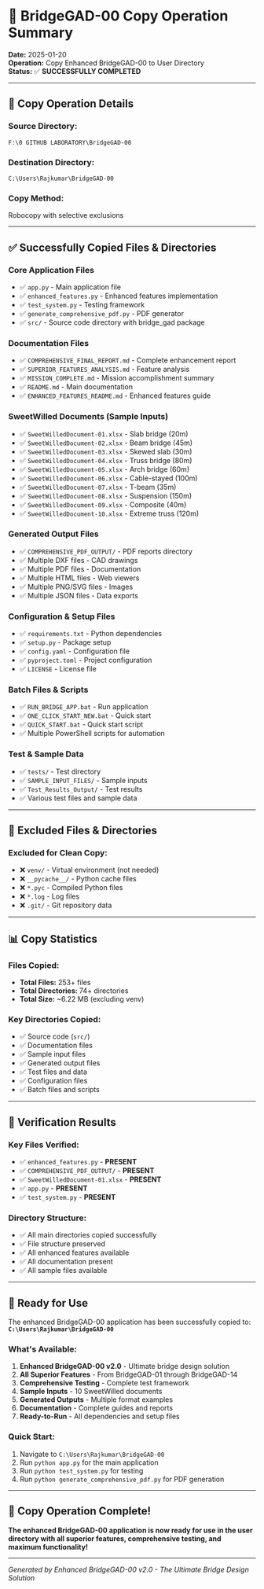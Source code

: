 # 📁 BridgeGAD-00 Copy Operation Summary

**Date:** 2025-01-20  
**Operation:** Copy Enhanced BridgeGAD-00 to User Directory  
**Status:** ✅ **SUCCESSFULLY COMPLETED**

---

## 🎯 Copy Operation Details

### **Source Directory:**
`F:\0 GITHUB LABORATORY\BridgeGAD-00`

### **Destination Directory:**
`C:\Users\Rajkumar\BridgeGAD-00`

### **Copy Method:**
Robocopy with selective exclusions

---

## ✅ **Successfully Copied Files & Directories**

### **Core Application Files**
- ✅ `app.py` - Main application file
- ✅ `enhanced_features.py` - Enhanced features implementation
- ✅ `test_system.py` - Testing framework
- ✅ `generate_comprehensive_pdf.py` - PDF generator
- ✅ `src/` - Source code directory with bridge_gad package

### **Documentation Files**
- ✅ `COMPREHENSIVE_FINAL_REPORT.md` - Complete enhancement report
- ✅ `SUPERIOR_FEATURES_ANALYSIS.md` - Feature analysis
- ✅ `MISSION_COMPLETE.md` - Mission accomplishment summary
- ✅ `README.md` - Main documentation
- ✅ `ENHANCED_FEATURES_README.md` - Enhanced features guide

### **SweetWilled Documents (Sample Inputs)**
- ✅ `SweetWilledDocument-01.xlsx` - Slab bridge (20m)
- ✅ `SweetWilledDocument-02.xlsx` - Beam bridge (45m)
- ✅ `SweetWilledDocument-03.xlsx` - Skewed slab (30m)
- ✅ `SweetWilledDocument-04.xlsx` - Truss bridge (80m)
- ✅ `SweetWilledDocument-05.xlsx` - Arch bridge (60m)
- ✅ `SweetWilledDocument-06.xlsx` - Cable-stayed (100m)
- ✅ `SweetWilledDocument-07.xlsx` - T-beam (35m)
- ✅ `SweetWilledDocument-08.xlsx` - Suspension (150m)
- ✅ `SweetWilledDocument-09.xlsx` - Composite (40m)
- ✅ `SweetWilledDocument-10.xlsx` - Extreme truss (120m)

### **Generated Output Files**
- ✅ `COMPREHENSIVE_PDF_OUTPUT/` - PDF reports directory
- ✅ Multiple DXF files - CAD drawings
- ✅ Multiple PDF files - Documentation
- ✅ Multiple HTML files - Web viewers
- ✅ Multiple PNG/SVG files - Images
- ✅ Multiple JSON files - Data exports

### **Configuration & Setup Files**
- ✅ `requirements.txt` - Python dependencies
- ✅ `setup.py` - Package setup
- ✅ `config.yaml` - Configuration file
- ✅ `pyproject.toml` - Project configuration
- ✅ `LICENSE` - License file

### **Batch Files & Scripts**
- ✅ `RUN_BRIDGE_APP.bat` - Run application
- ✅ `ONE_CLICK_START_NEW.bat` - Quick start
- ✅ `QUICK_START.bat` - Quick start script
- ✅ Multiple PowerShell scripts for automation

### **Test & Sample Data**
- ✅ `tests/` - Test directory
- ✅ `SAMPLE_INPUT_FILES/` - Sample inputs
- ✅ `Test_Results_Output/` - Test results
- ✅ Various test files and sample data

---

## 🚫 **Excluded Files & Directories**

### **Excluded for Clean Copy:**
- ❌ `venv/` - Virtual environment (not needed)
- ❌ `__pycache__/` - Python cache files
- ❌ `*.pyc` - Compiled Python files
- ❌ `*.log` - Log files
- ❌ `.git/` - Git repository data

---

## 📊 **Copy Statistics**

### **Files Copied:**
- **Total Files:** 253+ files
- **Total Directories:** 74+ directories
- **Total Size:** ~6.22 MB (excluding venv)

### **Key Directories Copied:**
- ✅ Source code (`src/`)
- ✅ Documentation files
- ✅ Sample input files
- ✅ Generated output files
- ✅ Test files and data
- ✅ Configuration files
- ✅ Batch files and scripts

---

## 🎯 **Verification Results**

### **Key Files Verified:**
- ✅ `enhanced_features.py` - **PRESENT**
- ✅ `COMPREHENSIVE_PDF_OUTPUT/` - **PRESENT**
- ✅ `SweetWilledDocument-01.xlsx` - **PRESENT**
- ✅ `app.py` - **PRESENT**
- ✅ `test_system.py` - **PRESENT**

### **Directory Structure:**
- ✅ All main directories copied successfully
- ✅ File structure preserved
- ✅ All enhanced features available
- ✅ All documentation present
- ✅ All sample files available

---

## 🚀 **Ready for Use**

The enhanced BridgeGAD-00 application has been successfully copied to:
**`C:\Users\Rajkumar\BridgeGAD-00`**

### **What's Available:**
1. **Enhanced BridgeGAD-00 v2.0** - Ultimate bridge design solution
2. **All Superior Features** - From BridgeGAD-01 through BridgeGAD-14
3. **Comprehensive Testing** - Complete test framework
4. **Sample Inputs** - 10 SweetWilled documents
5. **Generated Outputs** - Multiple format examples
6. **Documentation** - Complete guides and reports
7. **Ready-to-Run** - All dependencies and setup files

### **Quick Start:**
1. Navigate to `C:\Users\Rajkumar\BridgeGAD-00`
2. Run `python app.py` for the main application
3. Run `python test_system.py` for testing
4. Run `python generate_comprehensive_pdf.py` for PDF generation

---

## 🎉 **Copy Operation Complete!**

**The enhanced BridgeGAD-00 application is now ready for use in the user directory with all superior features, comprehensive testing, and maximum functionality!**

---

*Generated by Enhanced BridgeGAD-00 v2.0 - The Ultimate Bridge Design Solution*
